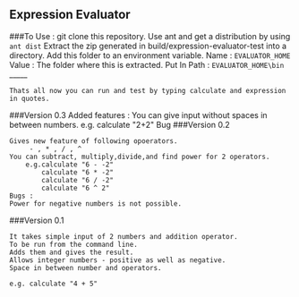 Expression Evaluator
--------------------
###To Use :
    git clone this repository.
    Use ant and get a distribution by using
        `ant dist`
    Extract the zip generated in build/expression-evaluator-test into a directory.
    Add this folder to an environment variable.
             Name : `EVALUATOR_HOME`
             Value : The folder where this is extracted.
             Put In Path : `EVALUATOR_HOME\bin`
        _____

    Thats all now you can run and test by typing calculate and expression in quotes.
###Version 0.3
    Added features :
    You can give input without spaces in between numbers.
    e.g. calculate "2+2"
    Bug
###Version 0.2

    Gives new feature of following opoerators.
         - , * , / , ^
    You can subtract, multiply,divide,and find power for 2 operators.
        e.g.calculate "6 - -2"
            calculate "6 * -2"
            calculate "6 / -2"
            calculate "6 ^ 2"
    Bugs :
    Power for negative numbers is not possible.

###Version 0.1

    It takes simple input of 2 numbers and addition operator.
    To be run from the command line.
    Adds them and gives the result.
    Allows integer numbers - positive as well as negative.
    Space in between number and operators.
    
    e.g. calculate "4 + 5"



